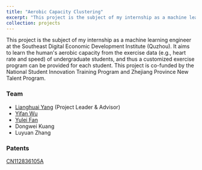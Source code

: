 ```yaml
---
title: "Aerobic Capacity Clustering"
excerpt: "This project is the subject of my internship as a machine learning engineer at the Southeast Digital Economic Development Institute (Quzhou). It aims to learn the human's aerobic capacity from the exercise data (e.g., heart rate and speed) of undergraduate students, and thus a customized exercise program can be provided for each student. This project is co-funded by the National Student Innovation Training Program and Zhejiang Province New Talent Program."
collection: projects
---
```


This project is the subject of my internship as a machine learning engineer at the Southeast Digital Economic Development Institute (Quzhou). It aims to learn the human's aerobic capacity from the exercise data (e.g., heart rate and speed) of undergraduate students, and thus a customized exercise program can be provided for each student. This project is co-funded by the National Student Innovation Training Program and Zhejiang Province New Talent Program.

### Team
- [Lianghuai Yang](https://www.researchgate.net/profile/Liang-Yang-39) (Project Leader & Advisor)
- [Yifan Wu](https://scholar.google.com/citations?user=l2GmQnQAAAAJ)
- [Yulei Fan](https://www.researchgate.net/profile/Yulei-Fan)
- Dongwei Kuang
- Luyuan Zhang


### Patents
[CN112836105A](https://patents.google.com/patent/CN112836105A/en?oq=CN112836105A)